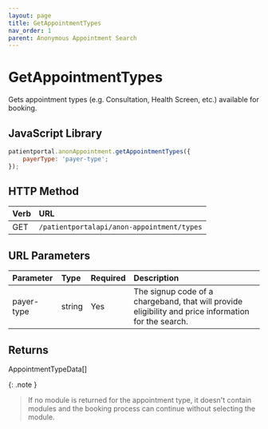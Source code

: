 ```yaml
---
layout: page
title: GetAppointmentTypes
nav_order: 1
parent: Anonymous Appointment Search
---
```


# GetAppointmentTypes
Gets appointment types (e.g. Consultation, Health Screen, etc.) available for booking.

## JavaScript Library

```javascript
patientportal.anonAppointment.getAppointmentTypes({
    payerType: 'payer-type';
});
```

## HTTP Method

| Verb | URL                                       |
|:-----|:------------------------------------------|
| GET  | `/patientportalapi/anon-appointment/types`|

## URL Parameters

| Parameter  | Type   | Required | Description                                                                                          |
|:-----------|:-------|:---------|:-----------------------------------------------------------------------------------------------------|
| payer-type | string | Yes      | The signup code of a chargeband, that will provide eligibility and price information for the search. |

## Returns

AppointmentTypeData\[\]

{: .note }
> If no module is returned for the appointment type, it doesn't contain modules and the booking process can continue without selecting the module.
